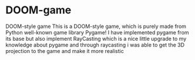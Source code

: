 # DOOM-game
DOOM-style game
This is a DOOM-style game, which is purely made from Python well-known game library Pygame!
I have implemented pygame from its base but also implement RayCasting which is a nice little upgrade to my knowledge about pygame and through raycasting i was able to get the 3D projection to the game and make it more realistic
